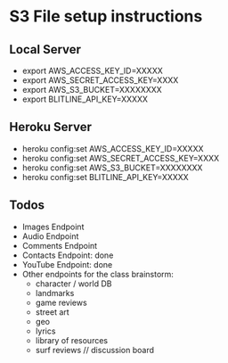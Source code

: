 # S3 File setup instructions


## Local Server

* export AWS_ACCESS_KEY_ID=XXXXX
* export AWS_SECRET_ACCESS_KEY=XXXX
* export AWS_S3_BUCKET=XXXXXXXX
* export BLITLINE_API_KEY=XXXXX

## Heroku Server

* heroku config:set AWS_ACCESS_KEY_ID=XXXXX
* heroku config:set AWS_SECRET_ACCESS_KEY=XXXX
* heroku config:set AWS_S3_BUCKET=XXXXXXXX
* heroku config:set BLITLINE_API_KEY=XXXXX

## Todos
* Images Endpoint
* Audio Endpoint
* Comments Endpoint
* Contacts Endpoint: done
* YouTube Endpoint: done
* Other endpoints for the class brainstorm:
  * character / world DB
  * landmarks
  * game reviews
  * street art
  * geo
  * lyrics
  * library of resources
  * surf reviews // discussion board
